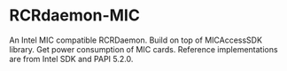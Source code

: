 RCRdaemon-MIC
=============

An Intel MIC compatible RCRDaemon. 
Build on top of MICAccessSDK library. Get power consumption of MIC cards.
Reference implementations are from Intel SDK and PAPI 5.2.0.
